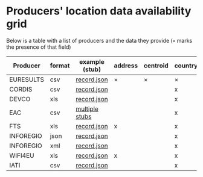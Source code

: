 # Producers' location data availability grid

Below is a table with a list of producers and the data they provide (`×` marks the presence of that field)

| Producer  | format | example (stub)      | address | centroid | country_code | nuts | postal_code | region | town |
| --------- | ------ | ------------------- | ------- | -------- | ------------ | ---- | ----------- | ------ | ---- |
| EURESULTS | csv    | [record.json][1]    | ×       | ×        | ×            |      | ×           |        | x    |
| CORDIS    | csv    | [record.json][2]    |         |          | x            |      |             |        |      |
| DEVCO     | xls    | [record.json][3]    |         |          | x            |      |             | x      |      |
| EAC       | csv    | [multiple stubs][4] |         |          | x            |      |             |        |      |
| FTS       | xls    | [record.json][5]    | x       |          | x            | x    | x           |        | x    |
| INFOREGIO | json   | [record.json][6]    |         |          | x            | x    |             | x      |      |
| INFOREGIO | xml    | [record.json][7]    |         |          | x            | x    |             | x      |      |
| WIFI4EU   | xls    | [record.json][8]    | x       |          | x            |      | x           |        | x    |
| IATI      | csv    | [record.json][9]    |         |          | x            |      |             |        |      |

[1]: https://github.com/ec-europa/eubfr-data-lake/blob/master/services/ingestion/etl/euresults/csv/test/stubs/record.json
[2]: https://github.com/ec-europa/eubfr-data-lake/blob/master/services/ingestion/etl/cordis/csv/test/stubs/record.json
[3]: https://github.com/ec-europa/eubfr-data-lake/blob/master/services/ingestion/etl/devco/xls/test/stubs/record.json
[4]: https://github.com/ec-europa/eubfr-data-lake/blob/master/services/ingestion/etl/eac/csv/test/stubs
[5]: https://github.com/ec-europa/eubfr-data-lake/blob/master/services/ingestion/etl/fts/xls/test/stubs/record.json
[6]: https://github.com/ec-europa/eubfr-data-lake/blob/master/services/ingestion/etl/inforegio/json/test/stubs/record.json
[7]: https://github.com/ec-europa/eubfr-data-lake/blob/master/services/ingestion/etl/inforegio/xml/test/stubs/record.json
[8]: https://github.com/ec-europa/eubfr-data-lake/blob/master/services/ingestion/etl/wifi4eu/xls/test/stubs/record.json
[9]: https://github.com/ec-europa/eubfr-data-lake/blob/master/services/ingestion/etl/iati/csv/test/stubs/record.json
